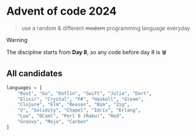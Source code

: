# Advent of code 2024

> use a random & different ~~modern~~ programming language everyday

> [!warning]
>
> The discipline starts from **Day 8**, so any code before day 8 is 🗑️

## All candidates

```python
languages = [
    "Rust", "Go", "Kotlin", "Swift", "Julia", "Dart",
    "Elixir", "Crystal", "F#", "Haskell", "Gleam",
    "Clojure", "Elm", "Reason", "Nim", "Zig",
    "V", "Solidity", "Chapel", "Idris", "Erlang",
    "Lua", "OCaml", "Perl 6 (Raku)", "Red",
    "Groovy", "Mojo", "Carbon"
]
```
